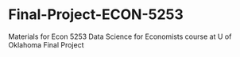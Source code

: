 # Final-Project-ECON-5253
Materials for Econ 5253 Data Science for Economists course at U of Oklahoma Final Project
